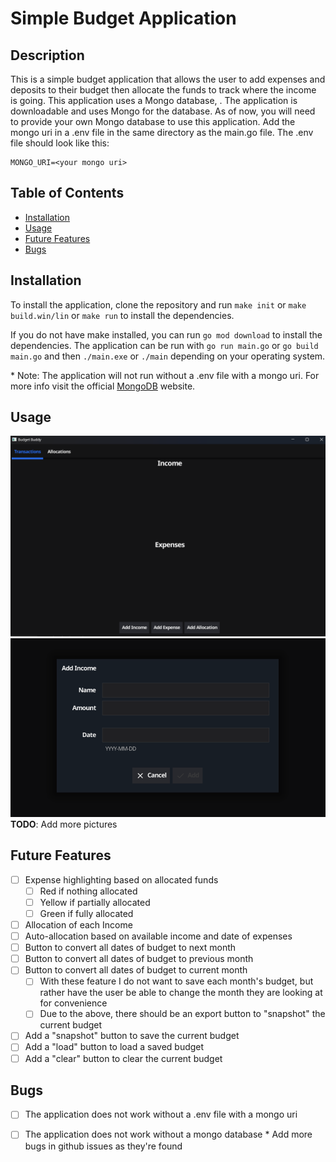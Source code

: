 # Simple Budget Application
## Description
This is a simple budget application that allows the user to add expenses and deposits to their budget then allocate the funds to track where the income is going. This application uses a Mongo database, . The application is downloadable and uses Mongo for the database. As of now, you will need to provide your own Mongo database to use this application. Add the mongo uri in a .env file in the same directory as the main.go file. The .env file should look like this:

```
MONGO_URI=<your mongo uri>
```

## Table of Contents
* [Installation](#installation)
* [Usage](#usage)
* [Future Features](#future-features)
* [Bugs](#bugs)

## Installation
To install the application, clone the repository and run `make init` or `make build.win/lin` or `make run` to install the dependencies.

If you do not have make installed, you can run `go mod download` to install the dependencies. The application can be run with `go run main.go` or `go build main.go` and then `./main.exe` or `./main` depending on your operating system.

\* Note: The application will not run without a .env file with a mongo uri. For more info visit the official [MongoDB](https://www.mongodb.com/) website.

## Usage
![image](./pictures/preview1.png)
![image](./pictures/preview2.png)
**TODO**: Add more pictures

## Future Features
- [ ] Expense highlighting based on allocated funds
    - [ ] Red if nothing allocated
    - [ ] Yellow if partially allocated
    - [ ] Green if fully allocated
- [ ] Allocation of each Income
- [ ] Auto-allocation based on available income and date of expenses
- [ ] Button to convert all dates of budget to next month
- [ ] Button to convert all dates of budget to previous month
- [ ] Button to convert all dates of budget to current month
    - [ ] With these feature I do not want to save each month's budget, but rather have the user be able to change the month they are looking at for convenience
    - [ ] Due to the above, there should be an export button to "snapshot" the current budget
- [ ] Add a "snapshot" button to save the current budget
- [ ] Add a "load" button to load a saved budget
- [ ] Add a "clear" button to clear the current budget

## Bugs
- [ ] The application does not work without a .env file with a mongo uri
- [ ] The application does not work without a mongo database
\* Add more bugs in github issues as they're found

